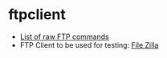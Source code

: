 # ftpclient

* [List of raw FTP commands](http://www.nsftools.com/tips/RawFTP.htm)
* FTP Client to be used for testing: [File Zilla](https://filezilla-project.org/)
